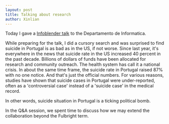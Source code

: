 ```yaml
---
layout: post
title: Talking about research
author: Xinlian
---
```


Today I gave a [Infoblender talk](https://haslab.uminho.pt/infoblender/presentations/55-th-infoblender-seminar) to the Departamento de Informatica.

While preparing for the talk, I did a cursory search and was surprised to find suicide in Portugal is as bad as in the US, if not worse.  Since last year, it's everywhere in the news that suicide rate in the US increased 40 percent in the past decade.  Billions of dollars of funds have been allocated for research and community outreach.  The health system has call it a national crisis.  In about the same time frame, the suicide rate in Portugal raised 87% with no one notice.  And that's just the official numbers.  For various reasons, studies have shown that suicide cases in Portugal were under-reported, often as a 'controversial case' instead of a 'suicide case' in the medical record.

In other words, suicide situation in Portugal is a ticking political bomb.

In the Q\&A session, we spent time to discuss how we may extend the collaboration beyond the Fulbright term.
